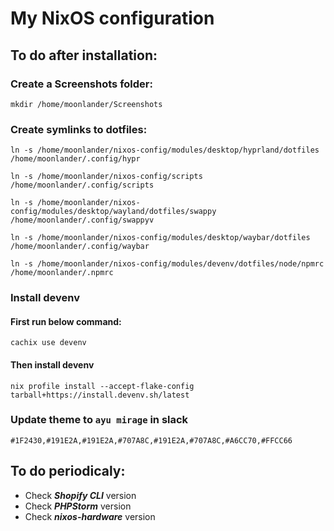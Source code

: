 # My NixOS configuration

## To do after installation:
###
### Create a Screenshots folder:
```
mkdir /home/moonlander/Screenshots
```
### Create symlinks to dotfiles:
```
ln -s /home/moonlander/nixos-config/modules/desktop/hyprland/dotfiles /home/moonlander/.config/hypr
```

```
ln -s /home/moonlander/nixos-config/scripts /home/moonlander/.config/scripts
```

```
ln -s /home/moonlander/nixos-config/modules/desktop/wayland/dotfiles/swappy /home/moonlander/.config/swappyv
```

```
ln -s /home/moonlander/nixos-config/modules/desktop/waybar/dotfiles /home/moonlander/.config/waybar
```

```
ln -s /home/moonlander/nixos-config/modules/devenv/dotfiles/node/npmrc /home/moonlander/.npmrc
```

### Install devenv
#### First run below command:
```
cachix use devenv
```
#### Then install devenv
```
nix profile install --accept-flake-config tarball+https://install.devenv.sh/latest
```

### Update theme to ```ayu mirage``` in slack
```
#1F2430,#191E2A,#191E2A,#707A8C,#191E2A,#707A8C,#A6CC70,#FFCC66
```

###
###
## To do periodicaly:
- Check ***Shopify CLI*** version
- Check ***PHPStorm*** version
- Check ***nixos-hardware*** version
